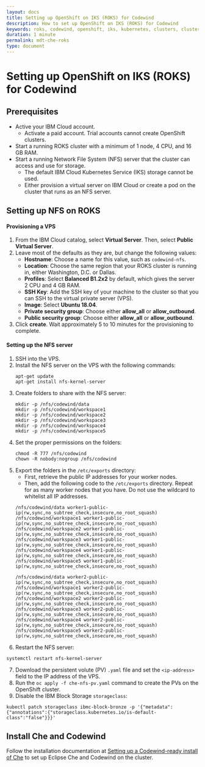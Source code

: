 ```yaml
---
layout: docs
title: Setting up OpenShift on IKS (ROKS) for Codewind
description: How to set up OpenShift on IKS (ROKS) for Codewind
keywords: roks, codewind, openshift, iks, kubernetes, clusters, cluster, node, nodes, vps, settingup
duration: 1 minute
permalink: mdt-che-roks
type: document
---
```


# Setting up OpenShift on IKS (ROKS) for Codewind

## Prerequisites
- Active your IBM Cloud account.
   - Activate a paid account. Trial accounts cannot create OpenShift clusters.
- Start a running ROKS cluster with a minimum of 1 node, 4 CPU, and 16 GB RAM.
- Start a running Network File System (NFS) server that the cluster can access and use for storage.
   - The default IBM Cloud Kubernetes Service (IKS) storage cannot be used.
   - Either provision a virtual server on IBM Cloud or create a pod on the cluster that runs as an NFS server.

## Setting up NFS on ROKS

#### Provisioning a VPS
1. From the IBM Cloud catalog, select **Virtual Server**. Then, select **Public Virtual Server**.
2. Leave most of the defaults as they are, but change the following values:
   - **Hostname**: Choose a name for this value, such as `codewind-nfs`.
   - **Location**: Choose the same region that your ROKS cluster is running in, either Washington, D.C. or Dallas.
   - **Profiles**: Select **Balanced B1.2x2** by default, which gives the server 2 CPU and 4 GB RAM.
   - **SSH Key**: Add the SSH key of your machine to the cluster so that you can SSH to the virtual private server (VPS).
   - **Image**: Select **Ubuntu 18.04**.
   - **Private security group**: Choose either **allow_all** or **allow_outbound**.
   - **Public security group**: Choose either **allow_all** or **allow_outbound**.
3. Click **create**. Wait approximately 5 to 10 minutes for the provisioning to complete.

#### Setting up the NFS server
1. SSH into the VPS.
2. Install the NFS server on the VPS with the following commands:
   ```
   apt-get update
   apt-get install nfs-kernel-server
   ```
3. Create folders to share with the NFS server:
   ```
   mkdir -p /nfs/codewind/data
   mkdir -p /nfs/codewind/workspace1
   mkdir -p /nfs/codewind/workspace2
   mkdir -p /nfs/codewind/workspace3
   mkdir -p /nfs/codewind/workspace4
   mkdir -p /nfs/codewind/workspace5
   ```
4. Set the proper permissions on the folders:
   ```
   chmod -R 777 /nfs/codewind
   chown -R nobody:nogroup /nfs/codewind
   ```
5. Export the folders in the `/etc/exports` directory:
   - First, retrieve the public IP addresses for your worker nodes.
   - Then, add the following code to the `/etc/exports` directory. Repeat for as many worker nodes that you have. Do not use the wildcard to whitelist all IP addresses.
   ```
   /nfs/codewind/data worker1-public-ip(rw,sync,no_subtree_check,insecure,no_root_squash)
   /nfs/codewind/workspace1 worker1-public-ip(rw,sync,no_subtree_check,insecure,no_root_squash)
   /nfs/codewind/workspace2 worker1-public-ip(rw,sync,no_subtree_check,insecure,no_root_squash)
   /nfs/codewind/workspace3 worker1-public-ip(rw,sync,no_subtree_check,insecure,no_root_squash)
   /nfs/codewind/workspace4 worker1-public-ip(rw,sync,no_subtree_check,insecure,no_root_squash)
   /nfs/codewind/workspace5 worker1-public-ip(rw,sync,no_subtree_check,insecure,no_root_squash)
   
   /nfs/codewind/data worker2-public-ip(rw,sync,no_subtree_check,insecure,no_root_squash)
   /nfs/codewind/workspace1 worker2-public-ip(rw,sync,no_subtree_check,insecure,no_root_squash)
   /nfs/codewind/workspace2 worker2-public-ip(rw,sync,no_subtree_check,insecure,no_root_squash)
   /nfs/codewind/workspace3 worker2-public-ip(rw,sync,no_subtree_check,insecure,no_root_squash)
   /nfs/codewind/workspace4 worker2-public-ip(rw,sync,no_subtree_check,insecure,no_root_squash)
   /nfs/codewind/workspace5 worker2-public-ip(rw,sync,no_subtree_check,insecure,no_root_squash)
   ```
6. Restart the NFS server:
```
systemctl restart nfs-kernel-server
```
7. Download the persistent volute (PV) `.yaml` file and set the `<ip-address>` field to the IP address of the VPS.
8. Run the `oc apply -f che-nfs-pv.yaml` command to create the PVs on the OpenShift cluster.
9. Disable the IBM Block Storage `storageclass`:
```
kubectl patch storageclass ibmc-block-bronze -p '{"metadata": {"annotations":{"storageclass.kubernetes.io/is-default-class":"false"}}}'
```

## Install Che and Codewind

Follow the installation documentation at [Setting up a Codewind-ready install of Che](https://www.eclipse.org/codewind/installoncloud.html) to set up Eclipse Che and Codewind on the cluster.
